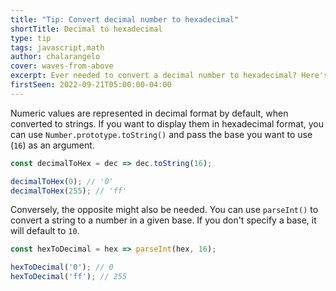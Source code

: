 ```yaml
---
title: "Tip: Convert decimal number to hexadecimal"
shortTitle: Decimal to hexadecimal
type: tip
tags: javascript,math
author: chalarangelo
cover: waves-from-above
excerpt: Ever needed to convert a decimal number to hexadecimal? Here's a quick and easy way to do it.
firstSeen: 2022-09-21T05:00:00-04:00
---
```


Numeric values are represented in decimal format by default, when converted to strings. If you want to display them in hexadecimal format, you can use `Number.prototype.toString()` and pass the base you want to use (`16`) as an argument.

```js
const decimalToHex = dec => dec.toString(16);

decimalToHex(0); // '0'
decimalToHex(255); // 'ff'
```

Conversely, the opposite might also be needed. You can use `parseInt()` to convert a string to a number in a given base. If you don't specify a base, it will default to `10`.

```js
const hexToDecimal = hex => parseInt(hex, 16);

hexToDecimal('0'); // 0
hexToDecimal('ff'); // 255
```
